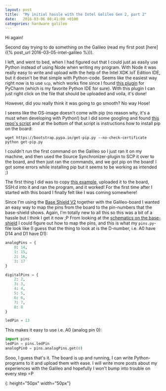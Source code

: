```yaml
---
layout: post
title:  "My initial hassle with the Intel Galileo Gen 2, part 2"
date:   2016-03-06 08:41:00 +0100
categories: hardware galileo
---
```


Hi again!

Second day trying to do something on the Galileo (read my first post [here]({% post_url 2016-03-05-intel-galileo %})).

I left, and went to bed, when I had figured out that I could just as easily use Python instead of using Node when writing my program. With Node it was really easy to write and upload with the help of the Intel XDK IoT Edition IDE, but it doesn't be that simple with Python-code. Seems like the easiest way right now is to use `scp`, which works fine since I found [this plugin][source-synchronizer] for PyCharm (which is my favorite Python IDE for sure). With this plugin I can just right click on the file that should be uploaded and voila, it's done!

However, did you really think it was going to go smooth? No way Hose!

I seems like the OS-image doesn't come with pip (no reason why, it's a must when developing with Python!) but I did some googling and found [this repo's script][repo-pip] and at the bottom of that script is instructions how to install pip on the board:

~~~
wget https://bootstrap.pypa.io/get-pip.py --no-check-certificate
python get-pip.py 
~~~

I couldn't run the first command on the Galileo so I just ran it on my machine, and then used the Source Synchronizer-plugin to SCP it over to the board, and then just ran the commands, and we got pip on the board! I got some errors while installing pip but it seems to be working as intended ;)

The first thing I did was to copy [this example][example-blink], uploaded it to the board, SSH:d into it and ran the program, and it worked!
For the first time after I started with this board I finally felt like I was coming somewhere!

Since I'm using the [Base Shield V2][seed-base-shield] together with the Galileo-board I wanted an easy way to map the pins from the board to the pin-numbers that the base-shield shows. Again, I'm totally new to all this so this was a bit of a hassle but I think I get it now ;P
From looking at the [schematics on the base-shield][base-shield-schematics] I could figure out how to map the pins, and this is what my `pins.py`-file look like (I guess that the thing to look at is the D-number, i.e. A0 have D14 and D1 have D1):

~~~ python
analogPins = {
    0: 14,
    1: 15,
    2: 16,
    3: 17
}

digitalPins = {
    2: 2,
    3: 3,
    4: 4,
    5: 5,
    6: 6,
    7: 7,
    8: 8
}

ledPin = 13
~~~

This makes it easy to use i.e. A0 (analog pin 0):

~~~ python
import pins
ledPin = pins.ledPin
analogPin0 = pins.analogPins.get(0)
~~~

Sooo, I guess that's it. The board is up and running, I can write Python-programs to it and upload them with ease. I will write more posts about my experiences with the Galileo and hopefully I won't bump into trouble on every step =P


<!-- Links -->
[base-shield-schematics]: http://www.seeedstudio.com/wiki/images/0/03/Base_Shield_v2.pdf
[example-blink]: http://wiring-x86.readthedocs.org/example_blink.html
[repo-pip]: https://github.com/gbaman/Intel-Galileo-Setup/blob/master/Main-setup
[seed-base-shield]: http://www.seeedstudio.com/depot/Base-Shield-V2-p-1378.html?cPath=98_16
[source-synchronizer]: https://plugins.jetbrains.com/plugin/7374?pr=idea_ce

<!-- Images -->
[boot-gibberish]: boot-gibberish.png
{: height="50px" width="50px"}